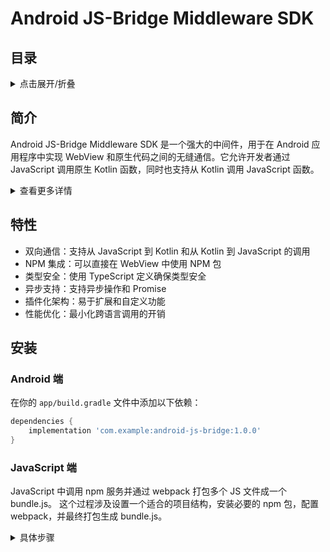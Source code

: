 # Android JS-Bridge Middleware SDK

## 目录

<details>
<summary>点击展开/折叠</summary>

- [简介](#简介)
- [特性](#特性)
- [安装](#安装)
- [使用方法](#使用方法)
    - [Android端配置](#android端配置)
    - [JavaScript端配置](#javascript端配置)
- [API参考](#api参考)
- [示例](#示例)
- [JS-Bridge-NPM SDK](#js-bridge-npm-sdk)
- [Webpack配置](#webpack配置)
- [常见问题](#常见问题)
- [贡献指南](#贡献指南)
- [许可证](#许可证)

</details>

## 简介

Android JS-Bridge Middleware SDK 是一个强大的中间件，用于在 Android 应用程序中实现 WebView 和原生代码之间的无缝通信。它允许开发者通过 JavaScript 调用原生 Kotlin 函数，同时也支持从 Kotlin 调用 JavaScript 函数。

<details>
<summary>查看更多详情</summary>

本 SDK 的核心功能是通过 WebView 的 JavaScript 接口调用 NPM 服务，从而实现跨平台的功能复用和灵活的业务逻辑处理。这种方法特别适用于混合应用开发，可以充分利用 Web 技术的灵活性和原生应用的性能优势。

主要使用场景包括：
- hybrid app 开发
- 动态化业务逻辑
- 跨平台组件共享
- 快速原型开发和迭代

</details>

## 特性

- 双向通信：支持从 JavaScript 到 Kotlin 和从 Kotlin 到 JavaScript 的调用
- NPM 集成：可以直接在 WebView 中使用 NPM 包
- 类型安全：使用 TypeScript 定义确保类型安全
- 异步支持：支持异步操作和 Promise
- 插件化架构：易于扩展和自定义功能
- 性能优化：最小化跨语言调用的开销

## 安装

### Android 端

在你的 `app/build.gradle` 文件中添加以下依赖：

```gradle
dependencies {
    implementation 'com.example:android-js-bridge:1.0.0'
}
```

### JavaScript 端

JavaScript 中调用 npm 服务并通过 webpack 打包多个 JS 文件成一个 bundle.js。
这个过程涉及设置一个适合的项目结构，安装必要的 npm 包，配置 webpack，并最终打包生成 bundle.js。

<details>
<summary>具体步骤</summary>

### 1.初始化项目
首先创建一个新的项目文件夹，并初始化一个 npm 项目：
```shell
mkdir web-js-npm
cd web-js-npm
npm init -y  # 自动生成 package.json 文件
```

生成的 `package.json` 如下：
```json
{
    "name": "js-npm-web",
    "version": "1.0.0",
    "description": "",
    "main": "index.js",
    "scripts": {
        "test": "echo \"Error: no test specified\" && exit 1"
    },
    "keywords": [],
    "author": "",
    "license": "ISC"
}
```

### 2.安装依赖
安装 webpack ：
```shell
npm install webpack webpack-cli --save-dev 
```
`webpack` 是核心工具，`webpack-cli` 允许你在命令行中运行 `webpack`

### 3.创建项目结构
在项目目录下创建一个简单的文件结构：
```shell
/web-js-npm
  /src
    index.js
    component.js
  /output
  webpack.config.js
  package.json
```
在 src 文件夹中，index.js 可以是入口文件，而 component.js 是一个额外的模块。

### 4.编写 JavaScript 文件
调用 npm 服务 [debeem-wallet](https://www.npmjs.com/package/debeem-wallet)，需要安装 debeem-wallet 服务和对应的依赖
```shell
npm install debeem-wallet debeem-id debeem-cipher ethers idb
npm install fake-indexeddb --save
```

### 5.配置 webpack
在项目根目录下创建 webpack.config.js：
```shell
// webpack.config.js
const path = require('path');

module.exports = {
  mode: 'production',
  entry: './src/index.js',  // 入口文件
  output: {
    filename: 'bundle.js',  // 输出文件
    path: path.resolve(__dirname, 'output'),  // 输出路径
  }
};
```
这个配置告诉 webpack 从 src/index.js 开始打包，将所有依赖打包到 output/bundle.js。

### 6.生成 bundle.js 文件
使用 webpack 命令生成 bundle.js
```shell
npx webpack 
```

</details>



